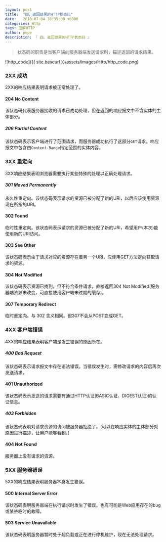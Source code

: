 ```yaml
---
layout: post
title:  "四、返回结果的HTTP状态码"
date:   2018-07-04 18:35:00 +0800
categories: Http
tags: 图解HTTP
author: pepe
description: 『 四、返回结果的HTTP状态码 』
---
```


> 状态码的职责是当客户端向服务器端发送请求时，描述返回的请求结果。

![http_code]({{ site.baseurl }}/assets/images/Http/http_code.png)

### **2XX 成功**
2XX的响应结果表明请求被正常处理了。
#### 204 No Content
该状态码代表服务器接收的请求已成功处理，但在返回的响应报文中不含实体的主体部分。
##### 206 Partial Content
该状态码表示客户端进行了范围请求，而服务器成功执行了这部分`GET`请求。响应报文中包含由`Content-Range`指定范围的实体内容。

### **3XX 重定向**
3XX响应结果表明浏览器需要执行某些特殊的处理以正确处理请求。
##### 301 Moved Permanently
永久性重定向。该状态码表示请求的资源已被分配了新的URI，以后应该使用资源现在所指的URI。
#### 302 Found
临时性重定向。该状态码表示请求的资源已被分配了新的URI，希望用户(本次)能使用新的URI访问。
#### 303 See Other
该状态码表示由于请求对应的资源存在着另一个URI，应使用GET方法定向获取请求的资源。
#### 304 Not Modified
该状态码表示资源已找到，但不符合条件请求，直接返回304 Not Modified(服务器端资源未改变，可直接使用客户端未过期的缓存)。
#### 307 Temporary Redirect
临时重定向。与 302 含义相同。但307不会从POST变成GET。

### **4XX 客户端错误**
4XX的响应结果表明客户端是发生错误的原因所在。
##### 400 Bad Request
该状态码表示请求报文中存在语法错误。当错误发生时，需修改请求的内容后再次发送请求。
#### 401 Unauthorized
该状态码表示发送的请求需要有通过HTTP认证(BASIC认证、DIGEST认证)的认证信息。
##### 403 Forbidden
该状态码表明对请求资源的访问被服务器拒绝了。(可以在响应实体的主体部分对原因进行描述，让用户能够看到。)
#### 404 Not Found
服务器上没有请求的资源。

### **5XX 服务器错误**
5XX的响应结果表明服务器本身发生错误。
#### 500 Internal Server Error
该状态码表明服务器端在执行请求时发生了错误。也有可能是Web应用存在的bug或某些临时的故障。
#### 503 Service Unavailable
该状态码表明服务器暂时处于超负载或正在进行停机维护，现在无法处理请求。






























































